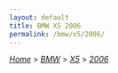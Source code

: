 ```yaml
---
layout: default
title: BMW X5 2006
permalink: /bmw/x5/2006/
---
```

[*Home*](/) > [*BMW*](/bmw/) > [*X5*](/bmw/x5/) > [*2006*](/bmw/x5/2006/)
